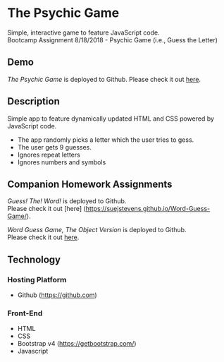 # The Psychic Game
Simple, interactive game to feature JavaScript code.     
Bootcamp Assignment 8/18/2018 - Psychic Game (i.e., Guess the Letter)

## Demo
*The Psychic Game* is deployed to Github.  Please check it out [here](https://suejstevens.github.io/Psychic-Game/).

## Description
Simple app to feature dynamically updated HTML and CSS powered by JavaScript code.

* The app randomly picks a letter which the user tries to gess.
* The user gets 9 guesses.
* Ignores repeat letters
* Ignores numbers and symbols

## Companion Homework Assignments
*Guess! The! Word!* is deployed to Github.     
 Please check it out [here] (https://suejstevens.github.io/Word-Guess-Game/).     

*Word Guess Game, The Object Version* is deployed to Github.     
 Please check it out [here](https://suejstevens.github.io/Word-Guess-Game_ObjectVersion/).

## Technology
### Hosting Platform
  * Github (https://github.com)
### Front-End
  * HTML
  * CSS
  * Bootstrap v4 (https://getbootstrap.com/)
  * Javascript